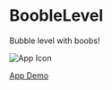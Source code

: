 # BoobleLevel
Bubble level with boobs!

![App Icon](https://github.com/toadlyBroodle/BoobleLevel/blob/master/res/drawable-xxhdpi-v4/ic_launcher.png)

[App Demo](https://youtu.be/kMBOlnuZ3Sw)
